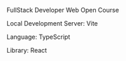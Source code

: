 FullStack Developer Web Open Course

Local Development Server: Vite

Language: TypeScript

Library: React